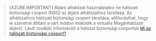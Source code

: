 >[AZURE.IMPORTANT] Átjáró alhálózat használatakor ne hálózati biztonsági csoport (NSG) az átjáró alhálózathoz társítása. Az alhálózathoz hálózati biztonsági csoport társítása, előfordulhat, hogy le szeretné állítani a várt módon működik a virtuális Magánhálózati átjárót. Lásd: további információt a hálózat biztonsági csoportok [Mi az hálózati biztonsági csoport?](../articles/virtual-network/virtual-networks-nsg.md)


